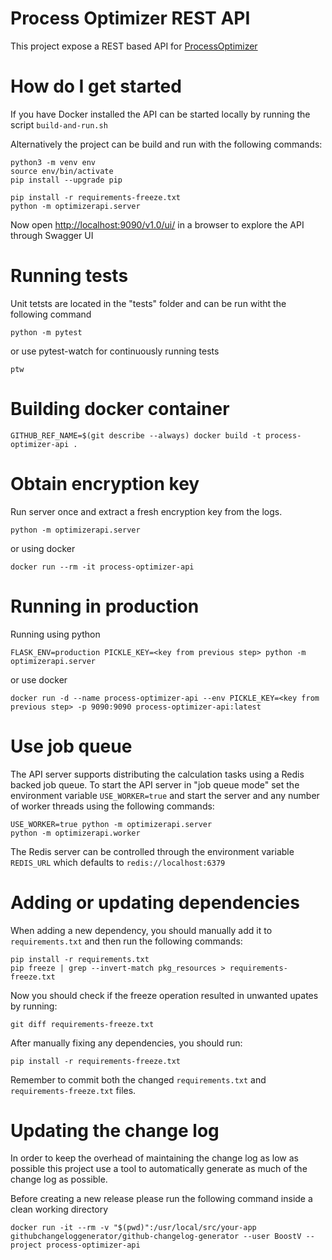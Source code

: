 # Process Optimizer REST API

This project expose a REST based API for [ProcessOptimizer](https://github.com/novonordisk-research/ProcessOptimizer)

# How do I get started

If you have Docker installed the API can be started locally by running the script `build-and-run.sh`

Alternatively the project can be build and run with the following commands:

    python3 -m venv env
    source env/bin/activate
    pip install --upgrade pip

    pip install -r requirements-freeze.txt
    python -m optimizerapi.server

Now open [http://localhost:9090/v1.0/ui/](http://localhost:9090/v1.0/ui/) in a browser to explore the API through Swagger UI

# Running tests

Unit tetsts are located in the "tests" folder and can be run witht the following command

    python -m pytest

or use pytest-watch for continuously running tests

    ptw

# Building docker container

    GITHUB_REF_NAME=$(git describe --always) docker build -t process-optimizer-api .

# Obtain encryption key

Run server once and extract a fresh encryption key from the logs.

    python -m optimizerapi.server

or using docker

    docker run --rm -it process-optimizer-api

# Running in production

Running using python

    FLASK_ENV=production PICKLE_KEY=<key from previous step> python -m optimizerapi.server

or use docker

    docker run -d --name process-optimizer-api --env PICKLE_KEY=<key from previous step> -p 9090:9090 process-optimizer-api:latest

# Use job queue

The API server supports distributing the calculation tasks using a Redis backed job queue.
To start the API server in "job queue mode" set the environment variable `USE_WORKER=true` and start the server and any number of
worker threads using the following commands:

    USE_WORKER=true python -m optimizerapi.server
    python -m optimizerapi.worker

The Redis server can be controlled through the environment variable `REDIS_URL` which defaults to `redis://localhost:6379`

# Adding or updating dependencies

When adding a new dependency, you should manually add it to `requirements.txt` and then run the following commands:

    pip install -r requirements.txt
    pip freeze | grep --invert-match pkg_resources > requirements-freeze.txt

Now you should check if the freeze operation resulted in unwanted upates by running:

    git diff requirements-freeze.txt

After manually fixing any dependencies, you should run:

    pip install -r requirements-freeze.txt

Remember to commit both the changed `requirements.txt` and `requirements-freeze.txt` files.

# Updating the change log

In order to keep the overhead of maintaining the change log as low as possible this project use a tool to automatically generate
as much of the change log as possible.

Before creating a new release please run the following command inside a clean working directory

    docker run -it --rm -v "$(pwd)":/usr/local/src/your-app githubchangeloggenerator/github-changelog-generator --user BoostV --project process-optimizer-api

